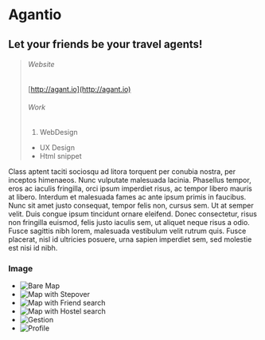 # Agantio

## Let your friends be your travel agents!

> ###### Website
> [http://agant.io](http://agant.io)
> ###### Work
> 1. WebDesign
> - UX Design
> - Html snippet

Class aptent taciti sociosqu ad litora torquent per conubia nostra, per inceptos himenaeos. Nunc vulputate malesuada lacinia. Phasellus tempor, eros ac iaculis fringilla, orci ipsum imperdiet risus, ac tempor libero mauris at libero. Interdum et malesuada fames ac ante ipsum primis in faucibus. Nunc sit amet justo consequat, tempor felis non, cursus sem. Ut at semper velit. Duis congue ipsum tincidunt ornare eleifend. Donec consectetur, risus non fringilla euismod, felis justo iaculis sem, ut aliquet neque risus a odio. Fusce sagittis nibh lorem, malesuada vestibulum velit rutrum quis. Fusce placerat, nisl id ultricies posuere, urna sapien imperdiet sem, sed molestie est nisi id nibh.

### Image

- ![Bare Map](media/images/agantio-carte-v12_a.jpg)
- ![Map with Stepover](media/images/agantio-carte-v12_c.jpg)
- ![Map with Friend search](media/images/agantio-carte-v12_e.jpg)
- ![Map with Hostel search](media/images/agantio-carte-v12_k.jpg)
- ![Gestion](media/images/agantio-gestion-v3_a.jpg)
- ![Profile](media/images/agantio-profile-v3_c.jpg)
